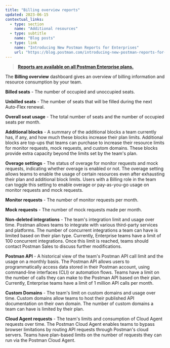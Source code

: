 ```yaml
---
title: "Billing overview reports"
updated: 2023-06-15
contextual_links:
  - type: section
    name: "Additional resources"
  - type: subtitle
    name: "Blog posts"
  - type: link
    name: "Introducing New Postman Reports for Enterprises"
    url: "https://blog.postman.com/introducing-new-postman-reports-for-enterprises/"
---
```


> [**Reports are available on all Postman Enterprise plans.**](https://www.postman.com/pricing)

The **Billing overview** dashboard gives an overview of billing information and resource consumption by your team.

**Billed seats** - The number of occupied and unoccupied seats.

**Unbilled seats** - The number of seats that will be filled during the next Auto-Flex renewal.

**Overall seat usage** - The total number of seats and the number of occupied seats per month.

**Additional blocks** - A summary of the additional blocks a team currently has, if any, and how much these blocks increase their plan limits. Additional blocks are top-ups that teams can purchase to increase their resource limits for monitor requests, mock requests, and custom domains. These blocks provide extra capacity beyond the limits set by the team's plan.

**Overage settings** - The status of overage for monitor requests and mock requests, indicating whether overage is enabled or not. The overage setting allows teams to enable the usage of certain resources even after exhausting their plan and additional block limits. Users with a Billing role in the team can toggle this setting to enable overage or pay-as-you-go usage on monitor requests and mock requests.

**Monitor requests** - The number of monitor requests per month.

**Mock requests** - The number of mock requests made per month.

**Non-deleted integrations** - The team's integration limit and usage over time. Postman allows teams to integrate with various third-party services and platforms. The number of concurrent integrations a team can have is limited based on their plan type. Currently, Enterprise teams have a limit of 100 concurrent integrations. Once this limit is reached, teams should contact Postman Sales to discuss further modifications.

**Postman API** - A historical view of the team's Postman API call limit and the usage on a monthly basis. The Postman API allows users to programmatically access data stored in their Postman account, using command-line interfaces (CLI) or automation flows. Teams have a limit on the number of calls they can make to the Postman API based on their plan. Currently, Enterprise teams have a limit of 1 million API calls per month.

**Custom Domains** - The team's limit on custom domains and usage over time. Custom domains allow teams to host their published API documentation on their own domain. The number of custom domains a team can have is limited by their plan. 

**Cloud Agent requests** - The team's limits and consumption of Cloud Agent requests over time. The Postman Cloud Agent enables teams to bypass browser limitations by routing API requests through Postman's cloud servers. Teams have plan-based limits on the number of requests they can run via the Postman Cloud Agent.
